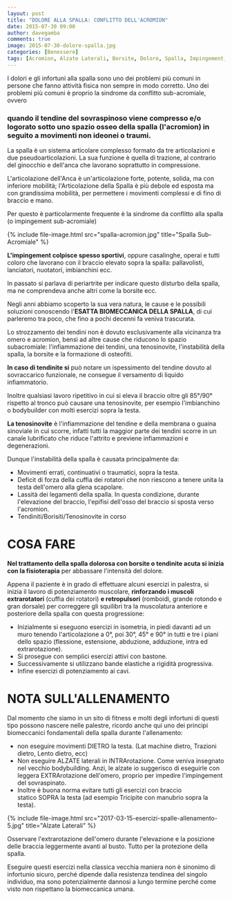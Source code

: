 ```yaml
---
layout: post
title: "DOLORE ALLA SPALLA: CONFLITTO DELL'ACROMION"
date: 2015-07-30 09:00
author: davegamba
comments: true
image: 2015-07-30-dolore-spalla.jpg
categories: [Benessere]
tags: [Acromion, Alzate Laterali, Borsite, Dolore, Spalla, Impingement, Lento Dietro, Lussata, Lussazione, Sovraspinato, Sovraspinoso, Spalle, Sub-Acromiale, Tendine, Tendinite]
---
```


I dolori e gli infortuni alla spalla sono uno dei problemi più comuni in persone che fanno attività fisica non sempre in modo corretto.
Uno dei problemi più comuni è proprio la sindrome da conflitto sub-acromiale, ovvero

### quando il tendine del sovraspinoso viene compresso e/o logorato sotto uno spazio osseo della spalla (l'acromion) in seguito a movimenti non ideonei o traumi.

La spalla è un sistema articolare complesso formato da tre articolazioni e due pseudoarticolazioni. La sua funzione è quella di trazione, al contrario del ginocchio e dell'anca che lavorano soprattutto in compressione.

L'articolazione dell'Anca è un'articolazione forte, potente, solida, ma con inferiore mobilità; l'Articolazione della Spalla è più debole ed esposta ma con grandissima mobilità, per permettere i movimenti complessi e di fino di braccio e mano.

Per questo è particolarmente frequente è la sindrome da conflitto alla spalla (o impingement sub-acromiale)

{% include file-image.html src="spalla-acromion.jpg" title="Spalla Sub-Acromiale" %}

**L'impingement colpisce spesso sportivi**, oppure casalinghe, operai e tutti coloro che lavorano con il braccio elevato sopra la spalla: pallavolisti, lanciatori, nuotatori, imbianchini ecc.

In passato si parlava di periartrite per indicare questo disturbo della spalla, ma ne comprendeva anche altri come la borsite ecc.

Negli anni abbiamo scoperto la sua vera natura, le cause e le possibili soluzioni conoscendo l'**ESATTA BIOMECCANICA DELLA SPALLA**, di cui parleremo tra poco, che fino a pochi decenni fa veniva trascurata.

Lo strozzamento dei tendini non è dovuto esclusivamente alla vicinanza tra omero e acromion, bensì ad altre cause che riducono lo spazio subacromiale: l'infiammazione dei tendini, una tenosinovite, l'instabilità della spalla, la borsite e la formazione di osteofiti.

**In caso di tendinite si** può notare un ispessimento del tendine dovuto al sovraccarico funzionale, ne consegue il versamento di liquido infiammatorio.

Inoltre qualsiasi lavoro ripetitivo in cui si eleva il braccio oltre gli 85°/90° rispetto al tronco può causare una tenosinovite, per esempio l'imbianchino o bodybuilder con molti esercizi sopra la testa.

**La tenosinovite** è l'infiammazione del tendine e della membrana o guaina sinoviale in cui scorre, infatti tutti la maggior parte dei tendini scorre in un canale lubrificato che riduce l'attrito e previene infiammazioni e degenerazioni.

Dunque l'instabilità della spalla è causata principalmente da:

* Movimenti errati, continuativi o traumatici, sopra la testa.
* Deficit di forza della cuffia dei rotatori che non riescono a tenere unita la testa dell'omero alla glena scapolare.
* Lassità dei legamenti della spalla. In questa condizione, durante l'elevazione del braccio, l'epifisi dell'osso del braccio si sposta verso l'acromion.
* Tendiniti/Borisiti/Tenosinovite in corso

COSA FARE
=========

**Nel trattamento della spalla dolorosa con borsite o tendinite acuta si inizia con la fisioterapia** per abbassare l'intensità del dolore.

Appena il paziente è in grado di effettuare alcuni esercizi in palestra, si inizia il lavoro di potenziamento muscolare, **rinforzando i muscoli extrarotatori** (cuffia dei rotatori) **e retropulsori** (romboidi, grande rotondo e gran dorsale) per correggere gli squilibri tra la muscolatura anteriore e posteriore della spalla con questa progressione:

- Inizialmente si eseguono esercizi in isometria, in piedi davanti ad un muro tenendo l'articolazione a 0°, poi 30°, 45° e 90° in tutti e tre i piani dello spazio (flessione, estensione, abduzione, adduzione, intra ed extrarotazione). 
- Si prosegue con semplici esercizi attivi con bastone.
- Successivamente si utilizzano bande elastiche a rigidità progressiva.
- Infine esercizi di potenziamento ai cavi.

NOTA SULL'ALLENAMENTO
=====================

Dal momento che siamo in un sito di fitness e molti degli infortuni di questi tipo possono nascere nelle palestre, ricordo anche qui uno dei principi biomeccanici fondamentali della spalla durante l'allenamento:

- non eseguire movimenti DIETRO la testa. (Lat machine dietro, Trazioni dietro, Lento dietro, ecc)
- Non eseguire ALZATE laterali in INTRArotazione. Come veniva insegnato nel vecchio bodybuilding. Anzi, le alzate io suggerisco di eseguirle con leggera EXTRArotazione dell'omero, proprio per impedire l'impingement del sovraspinato.
- Inoltre è buona norma evitare tutti gli esercizi con braccio statico SOPRA la testa (ad esempio Tricipite con manubrio sopra la testa).

{% include file-image.html src="2017-03-15-esercizi-spalle-allenamento-5.jpg" title="Alzate Laterali" %}

Osservare l'extrarotazione dell'omero durante l'elevazione e la posizione delle braccia leggermente avanti al busto.
Tutto per la protezione della spalla.

Eseguire questi esercizi nella classica vecchia maniera non è sinonimo di infortunio sicuro, perché dipende dalla resistenza tendinea del singolo individuo, ma sono potenzialmente dannosi a lungo termine perché come visto non rispettano la biomeccanica umana.